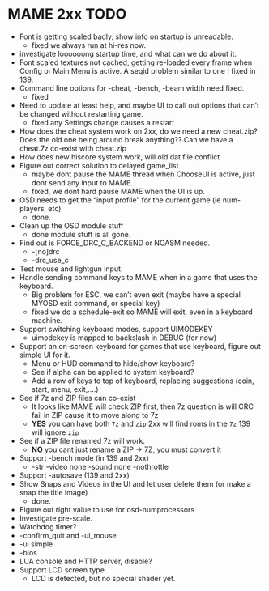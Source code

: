 # MAME 2xx TODO

* Font is getting scaled badly, show info on startup is unreadable. 
    - fixed we always run at hi-res now.
* investigate loooooong startup time, and what can we do about it.
* Font scaled textures not cached, getting re-loaded every frame when Config or Main Menu is active. A seqid problem similar to one I fixed in 139. 
* Command line options for -cheat, -bench, -beam width need fixed. 
    - fixed
* Need to update at least help, and maybe UI to call out options that can’t be changed without restarting game. 
    - fixed any Settings change causes a restart
* How does the cheat system work on 2xx, do we need a new cheat.zip? Does the old one being around break anything?? Can we have a cheat.7z co-exist with cheat.zip
* How does new hiscore system work, will old dat file conflict
* Figure out correct solution to delayed game_list
    - maybe dont pause the MAME thread when ChooseUI is active, just dont send any input to MAME.
    - fixed, we dont hard pause MAME when the UI is up.
* OSD needs to get the “input profile” for the current game (ie num-players, etc)
    - done.
* Clean up the OSD module stuff
    - done module stuff is all gone.
* Find out is FORCE_DRC_C_BACKEND or NOASM needed. 
    * -[no]drc
    * -drc_use_c
* Test mouse and lightgun input. 
* Handle sending command keys to MAME when in a game that uses the keyboard. 
    -  Big problem for ESC, we can’t even exit (maybe have a special MYOSD exit command, or special key)
    - fixed we do a schedule-exit so MAME will exit, even in a keyboard machine.
* Support switching keyboard modes, support UIMODEKEY 
    - uimodekey is mapped to backslash in DEBUG (for now)
* Support an on-screen keyboard for games that use keyboard, figure out simple UI for it.
    * Menu or HUD command to hide/show keyboard?
    * See if alpha can be applied to system keyboard?
    * Add a row of keys to top of keyboard, replacing suggestions (coin, start, menu, exit,….)
* See if 7z and ZIP files can co-exist
    * It looks like MAME will check ZIP first, then 7z question is will CRC fail in ZIP cause it to move along to 7z
    - **YES** you can have both `7z` and `zip` 2xx will find roms in the `7z` 139 will ignore `zip`
* See if a ZIP file renamed 7z will work. 
    - **NO** you cant just rename a ZIP -> 7Z, you must convert it
* Support -bench mode (in 139 and 2xx)
    * -str <n> -video none -sound none -nothrottle
* Support -autosave (139 and 2xx)
* Show Snaps and Videos in the UI and let user delete them (or make a snap the title image)
    - done.
* Figure out right value to use for osd-numprocessors
* Investigate pre-scale.
* Watchdog timer?
* -confirm_quit and -ui_mouse
*  -ui simple
* -bios <name>
* LUA console and HTTP server, disable?
* Support LCD screen type.
    - LCD is detected, but no special shader yet.

